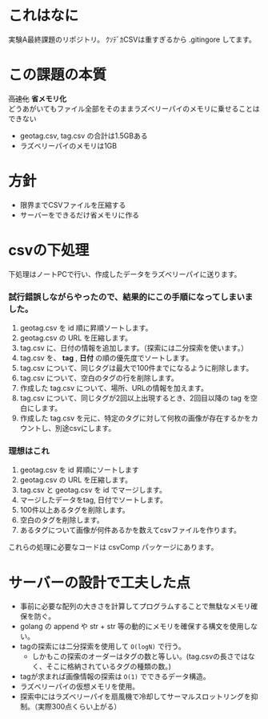 # これはなに
実験A最終課題のリポジトリ。
ｸｿﾃﾞｶCSVは重すぎるから .gitingore してます。

# この課題の本質
~~高速化~~ **省メモリ化**  
どうあがいてもファイル全部をそのままラズベリーパイのメモリに乗せることはできない  
* geotag.csv, tag.csv の合計は1.5GBある
* ラズベリーパイのメモリは1GB

# 方針
* 限界までCSVファイルを圧縮する
* サーバーをできるだけ省メモリに作る

# csvの下処理
下処理はノートPCで行い、作成したデータをラズベリーパイに送ります。

### 試行錯誤しながらやったので、結果的にこの手順になってしまいました。
1. geotag.csv を id 順に昇順ソートします。
2. geotag.csv の URL を圧縮します。
2. tag.csv に、日付の情報を追加します。（探索には二分探索を使います。）
3. tag.csv を、 **tag** , **日付** の順の優先度でソートします。
4. tag.csv について、同じタグは最大で100件までになるように削除します。
5. tag.csv について、空白のタグの行を削除します。
6. 作成した tag.csv について、場所、URLの情報を加えます。
7. tag.csv について、同じタグが2回以上出現するとき、2回目以降の tag を空白にします。
8. 作成した tag.csv を元に、特定のタグに対して何枚の画像が存在するかをカウントし、別途csvにします。

### 理想はこれ
1. geotag.csv を id 昇順にソートします
2. geotag.csv の URL を圧縮します。
3. tag.csv と geotag.csv を id でマージします。
4. マージしたデータをtag, 日付でソートします。
5. 100件以上あるタグを削除します。
6. 空白のタグを削除します。
7. あるタグについて画像が何件あるかを数えてcsvファイルを作ります。

これらの処理に必要なコードは csvComp パッケージにあります。

# サーバーの設計で工夫した点
* 事前に必要な配列の大きさを計算してプログラムすることで無駄なメモリ確保を防ぐ。
* golang の append や str + str 等の動的にメモリを確保する構文を使用しない。
* tagの探索には二分探索を使用して `` O(logN) `` で行う。
    * しかもこの探索のオーダーはタグの数と等しい。(tag.csvの長さではなく、そこに格納されているタグの種類の数。)
* tagが求まれば画像情報の探索は ``O(1)`` でできるデータ構造。
* ラズベリーパイの仮想メモリを使用。
* 探索中にはラズベリーパイを扇風機で冷却してサーマルスロットリングを抑制。（実際300点くらい上がる）